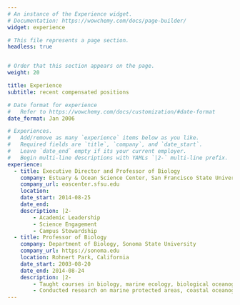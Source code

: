 ```yaml
---
# An instance of the Experience widget.
# Documentation: https://wowchemy.com/docs/page-builder/
widget: experience

# This file represents a page section.
headless: true


# Order that this section appears on the page.
weight: 20

title: Experience
subtitle: recent compensated positions

# Date format for experience
#   Refer to https://wowchemy.com/docs/customization/#date-format
date_format: Jan 2006

# Experiences.
#   Add/remove as many `experience` items below as you like.
#   Required fields are `title`, `company`, and `date_start`.
#   Leave `date_end` empty if its your current employer.
#   Begin multi-line descriptions with YAMLs `|2-` multi-line prefix.
experience:
  - title: Executive Director and Professor of Biology
    company: Estuary & Ocean Science Center, San Francisco State University
    company_url: eoscenter.sfsu.edu
    location: 
    date_start: 2014-08-25
    date_end: 
    description: |2-
        - Academic Leadership
        - Science Engagement
        - Campus Stewardship
  - title: Professor of Biology
    company: Department of Biology, Sonoma State University
    company_url: https://sonoma.edu
    location: Rohnert Park, California
    date_start: 2003-08-20
    date_end: 2014-08-24
    description: |2-
        - Taught courses in biology, marine ecology, biological oceanography, invertebrate biology, marine botany, and advanced data analysis
        - Conducted research on marine protected areas, coastal oceanography, community ecology, ocean climate change, wild seaweed harvesting
---
```

